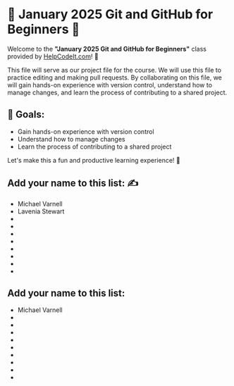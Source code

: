 # 🌟 January 2025 Git and GitHub for Beginners 🌟

Welcome to the **"January 2025 Git and GitHub for Beginners"** class provided by [HelpCodeIt.com](https://helpcodeit.com)! 🎉

This file will serve as our project file for the course. We will use this file to practice editing and making pull requests. By collaborating on this file, we will gain hands-on experience with version control, understand how to manage changes, and learn the process of contributing to a shared project.

## 🚀 Goals:
- Gain hands-on experience with version control
- Understand how to manage changes
- Learn the process of contributing to a shared project



Let's make this a fun and productive learning experience! 🌈

## Add your name to this list: ✍️
- Michael Varnell
- Lavenia Stewart
-
-
-
-
-
-
-
-


## Add your name to this list:

- Michael Varnell
-
-
-
-
-
-
-
-
-
